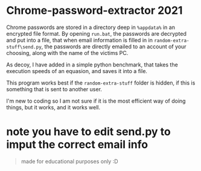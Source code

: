 # Chrome-password-extractor 2021

Chrome passwords are stored in a directory deep in `%appdata%` in an encrypted file format. By opening `run.bat`, the passwords are decrypted and put into a file, that when 	email information is filled in in `random-extra-stuff\send.py`, the passwords are directly emailed to an account of your choosing, along with the name of the victims PC. 
	
As decoy, I have added in a simple python benchmark, that takes the execution speeds of an equasion, and saves it into a file.

This program works best if the `random-extra-stuff` folder is hidden, if this is something that is sent to another user.

I'm new to coding so I am not sure if it is the most efficient way of doing things, but it works, and it works well.

# note you have to edit send.py to imput the correct email info

> made for educational purposes only :D
